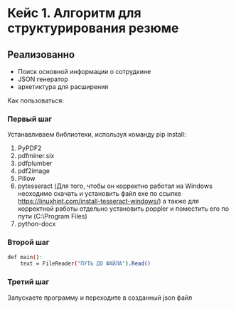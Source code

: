 # Кейс 1. Алгоритм для структурирования резюме



## Реализованно

- Поиск основной информации о сотрудкине
- JSON генератор
- архетиктура для расширения




Как пользоваться:

### Первый шаг
Устанавливаем библиотеки, используя команду pip install:

1) PyPDF2
2) pdfminer.six
3) pdfplumber
4) pdf2image
5) Pillow
6) pytesseract (Для того, чтобы он корректно работал на Windows неоходимо скачать и установить файл exe по ссылке https://linuxhint.com/install-tesseract-windows/) а также для корректной работы отдельно установить poppler и поместить его по пути (C:\Program Files)
7) python-docx


### Второй шаг
```sh
def main():
    text = FileReader("ПУТЬ ДО ФАЙЛА").Read()
```
### Третий шаг
Запускаете программу и переходите в созданный json файл
